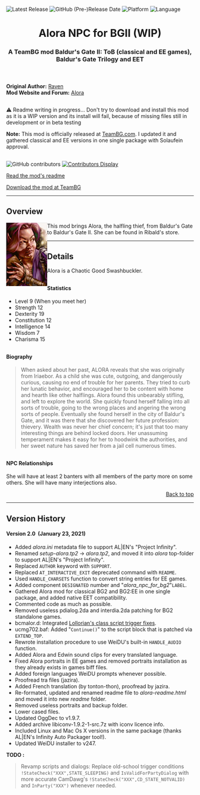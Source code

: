 ![Latest Release](https://img.shields.io/github/v/release/GwendolyneFreddy/Alora-NPC-for-BG2?include_prereleases&color=gold)<a name="top" id="top"> </a>
![GitHub (Pre-)Release Date](https://img.shields.io/github/release-date-pre/GwendolyneFreddy/Alora-NPC-for-BG2?color=gold)
![Platform](https://img.shields.io/static/v1?label=platform&message=windows%20%7C%20macos%20%7C%20linux&color=informational)
![Language](https://img.shields.io/static/v1?label=language&message=English%20%7C%20French%20%7C%20German%20%7C%20Russian&color=limegreen)

<div align="center"><h1>Alora NPC for BGII (WIP)</h1>

<h3>A TeamBG mod Baldur's Gate II: ToB (classical and EE games),<br>
Baldur's Gate Trilogy and EET<h3>

</div><br>


**Original Author:** <a href="http://www.baldursgatemods.com/forums/index.php?action=profile;u=3">Raven</a>  
**Mod Website and Forum:** <a href="http://www.baldursgatemods.com/forums/index.php?board=13.0">Alora</a><br>

## 

:warning: Readme writing in progress... Don't try to download and install this mod as it is a WIP version and its install will fail, because of missing files still in development or in beta testing

**Note:** This mod is officially released at <a href="http://www.baldursgatemods.com/forums/index.php">TeamBG.com</a>. I updated it and gathered classical and EE versions in one single package with Solaufein approval.<br>

## 

![GitHub contributors](https://img.shields.io/github/contributors/GwendolyneFreddy/Alora-NPC-for-BG2?color=blueviolet&style=plastic) [![Contributors Display](https://badges.pufler.dev/contributors/GwendolyneFreddy/Alora-NPC-for-BG2?size=30&padding=5&bots=true)](https://badges.pufler.dev)

[Read the mod's readme](https://gwendolynefreddy.github.io/docs/alora/alora-readme.html)

[Download the mod at TeamBG](http://www.baldursgatemods.com/forums/index.php?action=downloads;sa=view;down=25)<br>

<hr>

## Overview

<img style="float: left;" src="alora/readme/aloram.jpg"> This mod brings Alora, the halfling thief, from Baldur's Gate to Baldur's Gate II. She can be found in Ribald's store.


<hr>


## <a name="details" id="details"></a>Details

Alora is a Chaotic Good Swashbuckler.

## 


#### Statistics

- Level 9 (When you meet her)
- Strength 12
- Dexterity 19
- Constitution 12
- Intelligence 14
- Wisdom 7
- Charisma 15

## 

#### Biography

> When asked about her past, ALORA reveals that she was originally from Iriaebor. As a child she was cute, outgoing, and dangerously curious, causing no end of trouble for her parents. They tried to curb her lunatic behavior, and encouraged her to be content with home and hearth like other halflings. Alora found this unbearably stifling, and left to explore the world. She quickly found herself falling into all sorts of trouble, going to the wrong places and angering the wrong sorts of people. Eventually she found herself in the city of Baldur's Gate, and it was there that she discovered her future profession: thievery. Wealth was never her chief concern; it's just that too many interesting things are behind locked doors. Her unassuming temperament makes it easy for her to hoodwink the authorities, and her sweet nature has saved her from a jail cell numerous times.

## 

#### NPC Relationships

She will have at least 2 banters with all members of the party more on some others. She will have many interjections also.

<div align="right"><a href="#top">Back to top</a></div>


<hr>


## <a name="versions" id="versions"></a>Version History

#### Version 2.0 &nbsp;(January 23, 2021)

- Added *alora.ini* metadata file to support AL|EN's "Project Infinity".
- Renamed *setup-alora.tp2* -> *alora.tp2*, and moved it into *alora* top-folder to support AL|EN's "Project Infinity".
- Replaced `AUTHOR` keyword with `SUPPORT`.
- Replaced `AT_INTERACTIVE_EXIT` deprecated command with `README`.
- Used `HANDLE_CHARSETS` function to convert string entries for EE games.
- Added component `DESIGNATED` number and "*alora_npc_for_bg2*"`LABEL`.
- Gathered Alora mod for classical BG2 and BG2:EE in one single package, and added native EET compatibility.
- Commented code as much as possible.
- Removed useless pdialog.2da and interdia.2da patching for BG2 standalone games.
- bcmalor.d: Integrated <a href="http://www.shsforums.net/topic/42220-fixes-for-the-big-fixpack/page-49#entry561215">Lollorian's class script trigger fixes</a>.
- ucmg702.baf: Added "`Continue()`" to the script block that is patched via `EXTEND_TOP`.
- Rewrote installation procedure to use WeiDU's built-in `HANDLE_AUDIO` function.
- Added Alora and Edwin sound clips for every translated language.
- Fixed Alora portraits in EE games and removed portraits installation as they already exists in games biff files.
- Added foreign languages WeiDU prompts whenever possible.
- Proofread tra files (jazira).
- Added French translation (by tonton-thon), proofread by jazira.
- Re-formated, updated and renamed readme file to *alora-readme.html* and moved it into new *readme* folder.
- Removed useless portraits and backup folder.
- Lower cased files.
- Updated OggDec to v1.9.7.
- Added archive libiconv-1.9.2-1-src.7z with iconv licence info.
- Included Linux and Mac Os X versions in the same package (thanks AL|EN's Infinity Auto Packager tool!).
- Updated WeiDU installer to v247.


**TODO :** 
> Revamp scripts and dialogs: Replace old-school trigger conditions `!StateCheck("XXX",STATE_SLEEPING)` and `IsValidForPartyDialog` with more accurate CamDawg's `!StateCheck("XXX",CD_STATE_NOTVALID)` and `InParty("XXX")` whenever needed.
